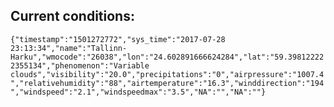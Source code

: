 ## Current conditions: 
 ``` {"timestamp":"1501272772","sys_time":"2017-07-28 23:13:34","name":"Tallinn-Harku","wmocode":"26038","lon":"24.602891666624284","lat":"59.398122222355134","phenomenon":"Variable clouds","visibility":"20.0","precipitations":"0","airpressure":"1007.4","relativehumidity":"88","airtemperature":"16.3","winddirection":"194","windspeed":"2.1","windspeedmax":"3.5","NA":"","NA":""} ```
